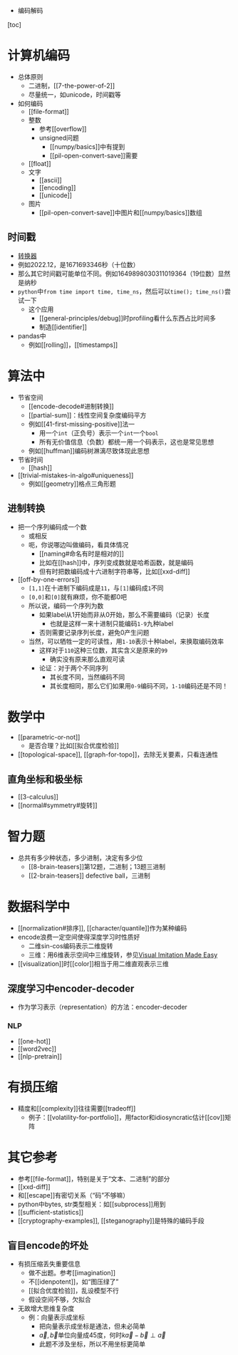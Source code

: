 - 编码解码

[toc]
# 计算机编码
- 总体原则
  - 二进制，[[7-the-power-of-2]]
  - 尽量统一，如unicode，时间戳等
- 如何编码
  - [[file-format]]
  - 整数
    - 参考[[overflow]]
    - unsigned问题
      - [[numpy/basics]]中有提到
      - [[pil-open-convert-save]]需要
  - [[float]]
  - 文字
    - [[ascii]]
    - [[encoding]]
    - [[unicode]]
  - 图片
    - [[pil-open-convert-save]]中图片和[[numpy/basics]]数组
## 时间戳
- [转换器](https://tool.lu/timestamp/)
- 例如2022.12，是1671693346秒（十位数）
- 那么其它时间戳可能单位不同。例如1649898030311019364（19位数）显然是纳秒
- `python`中`from time import time, time_ns`，然后可以`time(); time_ns()`尝试一下
  - 这个应用
    - [[general-principles/debug]]时profiling看什么东西占比时间多
    - 制造[[identifier]]
- pandas中
  - 例如[[rolling]]，[[timestamps]]
# 算法中
- 节省空间
  - [[encode-decode#进制转换]]
  - [[partial-sum]]：线性空间复杂度编码平方
  - 例如[[41-first-missing-positive]]法一
    - 用一个`int`（正负号）表示一个`int`一个`bool`
    - 所有无价值信息（负数）都统一用一个码表示，这也是常见思想
  - 例如[[huffman]]编码树淋漓尽致体现此思想
- 节省时间
  - [[hash]]
- [[trivial-mistakes-in-algo#uniqueness]]
  - 例如[[geometry]]格点三角形题
## 进制转换
- 把一个序列编码成一个数
  - 或相反
  - 呃，你说哪边叫做编码，看具体情况
    - [[naming#命名有时是相对的]]
    - 比如在[[hash]]中，序列变成数就是哈希函数，就是编码
    - 但有时把数编码成十六进制字符串等，比如[[xxd-diff]]
- [[off-by-one-errors]]
  - `[1,1]`在十进制下编码成是`11`，与`[1]`编码成`1`不同
  - `[0,0]`和`[0]`就有麻烦，你不能都0吧
  - 所以说，编码一个序列为数
    - 如果label从1开始而非从0开始，那么不需要编码（记录）长度
      - 也就是这样一来十进制只能编码`1-9`九种label
    - 否则需要记录序列长度，避免0产生问题
  - 当然，可以牺牲一定的可读性，用`1-10`表示十种label，来换取编码效率
    - 这样对于`110`这种三位数，其实含义是原来的`99`
      - 确实没有原来那么直观可读
    - 论证：对于两个不同序列
      - 其长度不同，当然编码不同
      - 其长度相同，那么它们如果用`0-9`编码不同，`1-10`编码还是不同！
# 数学中
- [[parametric-or-not]]
  - 是否合理？比如[[拟合优度检验]]
- [[topological-space]], [[graph-for-topo]]，去除无关要素，只看连通性
## 直角坐标和极坐标
- [[3-calculus]]
- [[normal#symmetry#旋转]]
# 智力题
- 总共有多少种状态，多少进制，决定有多少位
  - [[8-brain-teasers]]第12题，二进制；13题三进制
  - [[2-brain-teasers]] defective ball，三进制
# 数据科学中
- [[normalization#排序]], [[character/quantile]]作为某种编码
- encode浪费一定空间使得深度学习时性质好
  - 二维sin-cos编码表示二维旋转
  - 三维：用6维表示空间中三维旋转，参见[Visual Imitation Made Easy](https://dhiraj100892.github.io/Visual-Imitation-Made-Easy/resources/paper.pdf)
- [[visualization]]时[[color]]相当于用二维直观表示三维
## 深度学习中encoder-decoder
- 作为学习表示（representation）的方法：encoder-decoder
### NLP
- [[one-hot]]
- [[word2vec]]
- [[nlp-pretrain]]
# 有损压缩
- 精度和[[complexity]]往往需要[[tradeoff]]
  - 例子：[[volatility-for-portfolio]]，用factor和idiosyncratic估计[[cov]]矩阵
# 其它参考
- 参考[[file-format]]，特别是关于“文本、二进制”的部分
- [[xxd-diff]]
- 和[[escape]]有密切关系（“码”不够嘛）
- python中bytes, str类型相关：如[[subprocess]]用到
- [[sufficient-statistics]]
- [[cryptography-examples]], [[steganography]]是特殊的编码手段
## 盲目encode的坏处
- 有损压缩丢失重要信息
  - 做不出题。参考[[imagination]]
  - 不[[idenpotent]]，如“图压绿了”
  - [[拟合优度检验]]，乱设模型不行
  - 假设空间不够，欠拟合
- 无故增大思维复杂度
  - 例：向量表示成坐标
     - 把向量表示成坐标是通法，但未必简单
     - $\vec a,\vec b$单位向量成45度，何时$k\vec a - \vec b \perp \vec a$
     - 此题不涉及坐标，所以不用坐标更简单